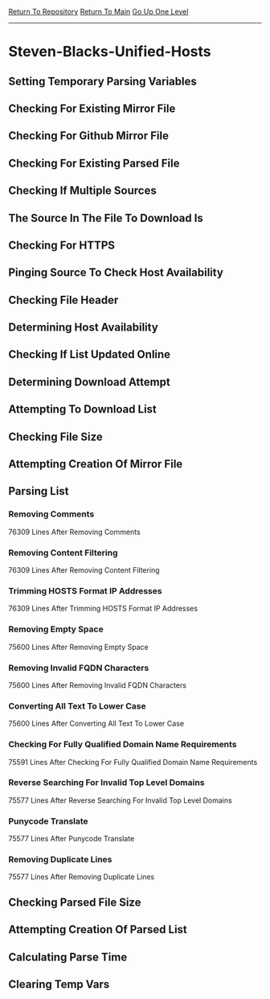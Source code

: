 [Return To Repository](https://github.com/deathbybandaid/piholeparser/)
[Return To Main](https://github.com/deathbybandaid/piholeparser/blob/master/RecentRunLogs/Mainlog.md)
[Go Up One Level](https://github.com/deathbybandaid/piholeparser/blob/master/RecentRunLogs/TopLevelScripts/30-Processing-External-Blacklists.md)
____________________________________
# Steven-Blacks-Unified-Hosts
## Setting Temporary Parsing Variables
## Checking For Existing Mirror File
## Checking For Github Mirror File
## Checking For Existing Parsed File
## Checking If Multiple Sources
## The Source In The File To Download Is
## Checking For HTTPS
## Pinging Source To Check Host Availability
## Checking File Header
## Determining Host Availability
## Checking If List Updated Online
## Determining Download Attempt
## Attempting To Download List
## Checking File Size
## Attempting Creation Of Mirror File
## Parsing List
### Removing Comments
76309 Lines After Removing Comments
### Removing Content Filtering
76309 Lines After Removing Content Filtering
### Trimming HOSTS Format IP Addresses
76309 Lines After Trimming HOSTS Format IP Addresses
### Removing Empty Space
75600 Lines After Removing Empty Space
### Removing Invalid FQDN Characters
75600 Lines After Removing Invalid FQDN Characters
### Converting All Text To Lower Case
75600 Lines After Converting All Text To Lower Case
### Checking For Fully Qualified Domain Name Requirements
75591 Lines After Checking For Fully Qualified Domain Name Requirements
### Reverse Searching For Invalid Top Level Domains
75577 Lines After Reverse Searching For Invalid Top Level Domains
### Punycode Translate
75577 Lines After Punycode Translate
### Removing Duplicate Lines
75577 Lines After Removing Duplicate Lines
## Checking Parsed File Size
## Attempting Creation Of Parsed List
## Calculating Parse Time
## Clearing Temp Vars
